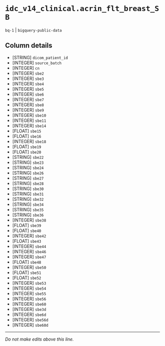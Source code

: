 # `idc_v14_clinical.acrin_flt_breast_SB`
`bq-1` | `bigquery-public-data`

## Column details
* [STRING]    `dicom_patient_id`
* [INTEGER]   `source_batch`
* [INTEGER]   `cn`
* [INTEGER]   `sbe2`
* [INTEGER]   `sbe3`
* [INTEGER]   `sbe4`
* [INTEGER]   `sbe5`
* [INTEGER]   `sbe6`
* [INTEGER]   `sbe7`
* [INTEGER]   `sbe8`
* [INTEGER]   `sbe9`
* [INTEGER]   `sbe10`
* [INTEGER]   `sbe11`
* [INTEGER]   `sbe14`
* [FLOAT]     `sbe15`
* [FLOAT]     `sbe16`
* [INTEGER]   `sbe18`
* [FLOAT]     `sbe19`
* [FLOAT]     `sbe20`
* [STRING]    `sbe22`
* [STRING]    `sbe23`
* [STRING]    `sbe24`
* [STRING]    `sbe26`
* [STRING]    `sbe27`
* [STRING]    `sbe28`
* [STRING]    `sbe30`
* [STRING]    `sbe31`
* [STRING]    `sbe32`
* [STRING]    `sbe34`
* [STRING]    `sbe35`
* [STRING]    `sbe36`
* [INTEGER]   `sbe38`
* [FLOAT]     `sbe39`
* [FLOAT]     `sbe40`
* [INTEGER]   `sbe42`
* [FLOAT]     `sbe43`
* [INTEGER]   `sbe44`
* [INTEGER]   `sbe46`
* [INTEGER]   `sbe47`
* [FLOAT]     `sbe48`
* [INTEGER]   `sbe50`
* [FLOAT]     `sbe51`
* [FLOAT]     `sbe52`
* [INTEGER]   `sbe53`
* [INTEGER]   `sbe54`
* [INTEGER]   `sbe55`
* [INTEGER]   `sbe56`
* [INTEGER]   `sbe60`
* [INTEGER]   `sbe3d`
* [INTEGER]   `sbe6d`
* [INTEGER]   `sbe56d`
* [INTEGER]   `sbe60d`

-------------------------------------------------------------------------------
*Do not make edits above this line.*
